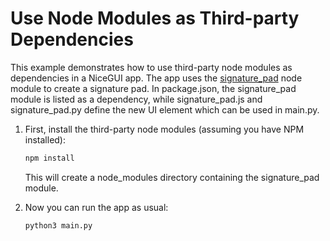 # Use Node Modules as Third-party Dependencies

This example demonstrates how to use third-party node modules as dependencies in a NiceGUI app.
The app uses the [signature_pad](https://www.npmjs.com/package/signature_pad) node module to create a signature pad.
In package.json, the signature_pad module is listed as a dependency,
while signature_pad.js and signature_pad.py define the new UI element which can be used in main.py.

1. First, install the third-party node modules (assuming you have NPM installed):

   ```bash
   npm install
   ```

   This will create a node_modules directory containing the signature_pad module.

2. Now you can run the app as usual:

   ```bash
   python3 main.py
   ```
